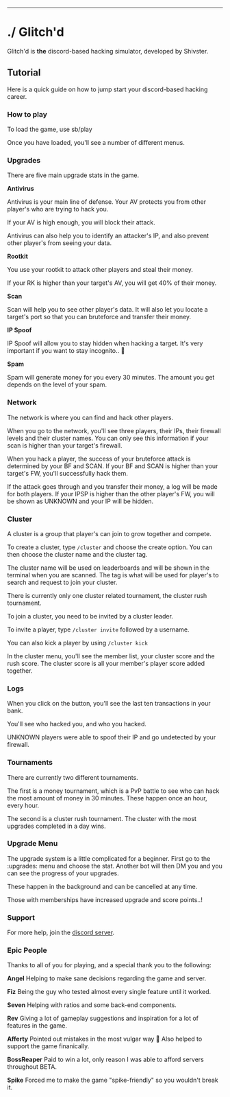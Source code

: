 ----------------------------------------
# ./ Glitch'd

Glitch'd is **the** discord-based hacking simulator, developed by Shivster.



## Tutorial

Here is a quick guide on how to jump start your discord-based hacking career.

### How to play

To load the game, use sb/play

Once you have loaded, you'll see a number of different menus.

### Upgrades 

There are five main upgrade stats in the game.

**Antivirus**

Antivirus is your main line of defense. Your AV protects you from other player's who are trying to hack you.

If your AV is high enough, you will block their attack.

Antivirus can also help you to identify an attacker's IP, and also prevent other player's from seeing your data.

**Rootkit**

You use your rootkit to attack other players and steal their money.

If your RK is higher than your target's AV, you will get 40% of their money.

**Scan**

Scan will help you to see other player's data. It will also let you locate a target's port so that you can bruteforce and transfer their money.

**IP Spoof**

IP Spoof will allow you to stay hidden when hacking a target. It's very important if you want to stay incognito.. 👀

**Spam**

Spam will generate money for you every 30 minutes. The amount you get depends on the level of your spam.


### Network

The network is where you can find and hack other players.

When you go to the network, you'll see three players, their IPs, their firewall levels and their cluster names. You can only see this information if your scan is higher than your target's firewall.

When you hack a player, the success of your bruteforce attack is determined by your BF and SCAN. If your BF and SCAN is higher than your target's FW, you'll successfully hack them.

If the attack goes through and you transfer their money, a log will be made for both players. If your IPSP is higher than the other player's FW, you will be shown as UNKNOWN and your IP will be hidden.

### Cluster

A cluster is a group that player's can join to grow together and compete.

To create a cluster, type `/cluster` and choose the create option. You can then choose the cluster name and the cluster tag.

The cluster name will be used on leaderboards and will be shown in the terminal when you are scanned. The tag is what will be used for player's to search and request to join your cluster.

There is currently only one cluster related tournament, the cluster rush tournament.


To join a cluster, you need to be invited by a cluster leader.

To invite a player, type `/cluster invite` followed by a username.

You can also kick a player by using `/cluster kick`

In the cluster menu, you'll see the member list, your cluster score and the rush score. The cluster score is all your member's player score added together.

### Logs

When you click on the button, you'll see the last ten transactions in your bank.

You'll see who hacked you, and who you hacked.

UNKNOWN players were able to spoof their IP and go undetected by your firewall.

### Tournaments

There are currently two different tournaments.

The first is a money tournament, which is a PvP battle to see who can hack the most amount of money in 30 minutes. These happen once an hour, every hour.

The second is a cluster rush tournament. The cluster with the most upgrades completed in a day wins.

### Upgrade Menu

The upgrade system is a little complicated for a beginner. First go to the :upgrades: menu and choose the stat. Another bot will then DM you and you can see the progress of your upgrades.

These happen in the background and can be cancelled at any time.

Those with memberships have increased upgrade and score points..!

### Support

For more help, join the [discord server](https://dsc.gg/glitch'd).

### Epic People

Thanks to all of you for playing, and a special thank you to the following:

**Angel**
Helping to make sane decisions regarding the game and server.

**Fiz**
Being the guy who tested almost every single feature until it worked.

**Seven**
Helping with ratios and some back-end components.

**Rev**
Giving a lot of gameplay suggestions and inspiration for a lot of features in the game.

**Afferty**
Pointed out mistakes in the most vulgar way :eyes: Also helped to support the game finanically.

**BossReaper**
Paid to win a lot, only reason I was able to afford servers throughout BETA.

**Spike**
Forced me to make the game "spike-friendly" so you wouldn't break it.
